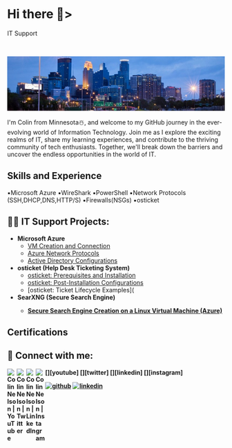 <h1>Hi there 👋></h1>
IT Support
<p>
<br />

![IT Support](https://github.com/nw4466tu/nw4466tu/blob/main/GitHub%20Banner.jpg?raw=true)
<br />
<p>
I'm Colin from Minnesota☃️, and welcome to my GitHub journey in the ever-evolving world of Information Technology. Join me as I explore the exciting realms of IT, share my learning experiences, and contribute to the thriving community of tech enthusiasts. Together, we'll break down the barriers and uncover the endless opportunities in the world of IT.

<h2>Skills and Experience</h2>
▪️Microsoft Azure
▪️WireShark
▪️PowerShell
▪️Network Protocols (SSH,DHCP,DNS,HTTP/S)
▪️Firewalls(NSGs)
▪️osticket

<h2>👨‍💻 IT Support Projects:</h2>

- <b>Microsoft Azure</b>
  - [VM Creation and Connection](https://github.com/nw4466tu/VM-Connection-Lab)
  - [Azure Network Protocols](https://github.com/nw4466tu/Azure-Network-Protocols)
  - [Active Directory Configurations](https://github.com/nw4466tu/Active-Directory-Configurations)
- <b>osticket (Help Desk Ticketing System)</b>
  - [osticket: Prerequisites and Installation](https://github.com/nw4466tu/osticket-Prerequisites)
  - [osticket: Post-Installation Configurations](https://github.com/nw4466tu/osticket-Post-Installation-Configuration)
  - [osticket: Ticket Lifecycle Examples](
- <b>SearXNG (Secure Search Engine)
  - [Secure Search Engine Creation on a Linux Virtual Machine (Azure)](https://github.com/nw4466tu/Sear-XNG-Secure-Search-Engine-)

<h2> Certifications<h2>
  
<h2> 🤳 Connect with me:</h2>

[<img align="left" alt="ColinNelson | YouTube" width="22px" src="https://cdn.jsdelivr.net/npm/simple-icons@v3/icons/youtube.svg" />][youtube]
[<img align="left" alt="ColinNelson | Twitter" width="22px" src="https://cdn.jsdelivr.net/npm/simple-icons@v3/icons/twitter.svg" />][twitter]
[<img align="left" alt="ColinNelson | LinkedIn" width="22px" src="https://cdn.jsdelivr.net/npm/simple-icons@v3/icons/linkedin.svg" />][linkedin]
[<img align="left" alt="ColinNelson | Instagram" width="22px" src="https://cdn.jsdelivr.net/npm/simple-icons@v3/icons/instagram.svg" />][instagram]

[<img src='https://cdn.jsdelivr.net/npm/simple-icons@3.0.1/icons/github.svg' alt='github' height='40'>](https://github.com/nw4466tu)  [<img src='https://cdn.jsdelivr.net/npm/simple-icons@3.0.1/icons/linkedin.svg' alt='linkedin' height='40'>](https://www.linkedin.com/in/https://www.linkedin.com/in/colin-nelson-501783a4//)

<!---
nw4466tu/nw4466tu is a ✨ special ✨ repository because its `README.md` (this file) appears on your GitHub profile.
You can click the Preview link to take a look at your changes.
--->
